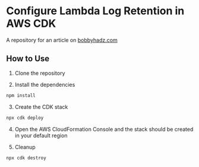 # Configure Lambda Log Retention in AWS CDK

A repository for an article on
[bobbyhadz.com](https://bobbyhadz.com/blog/aws-cdk-lambda-log-retention)

## How to Use

1. Clone the repository

2. Install the dependencies

```bash
npm install
```

3. Create the CDK stack

```bash
npx cdk deploy
```

4. Open the AWS CloudFormation Console and the stack should be created in your
   default region

5. Cleanup

```bash
npx cdk destroy
```
